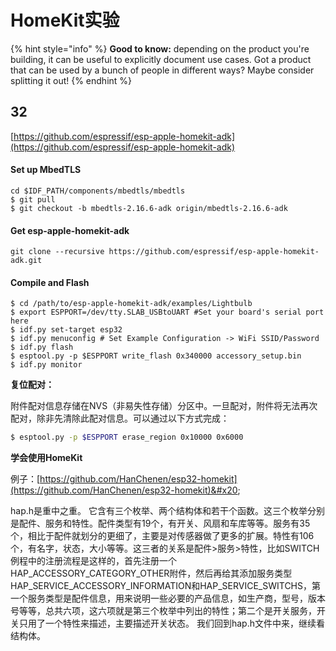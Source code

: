 # HomeKit实验

{% hint style="info" %}
**Good to know:** depending on the product you're building, it can be useful to explicitly document use cases. Got a product that can be used by a bunch of people in different ways? Maybe consider splitting it out!
{% endhint %}

## 32

[https://github.com/espressif/esp-apple-homekit-adk](https://github.com/espressif/esp-apple-homekit-adk)

#### Set up MbedTLS

```
cd $IDF_PATH/components/mbedtls/mbedtls
$ git pull
$ git checkout -b mbedtls-2.16.6-adk origin/mbedtls-2.16.6-adk
```

#### Get esp-apple-homekit-adk

```
git clone --recursive https://github.com/espressif/esp-apple-homekit-adk.git
```

#### Compile and Flash

```
$ cd /path/to/esp-apple-homekit-adk/examples/Lightbulb
$ export ESPPORT=/dev/tty.SLAB_USBtoUART #Set your board's serial port here
$ idf.py set-target esp32
$ idf.py menuconfig # Set Example Configuration -> WiFi SSID/Password
$ idf.py flash
$ esptool.py -p $ESPPORT write_flash 0x340000 accessory_setup.bin
$ idf.py monitor
```

**复位配对：**

附件配对信息存储在NVS（非易失性存储）分区中。一旦配对，附件将无法再次配对，除非先清除此配对信息。可以通过以下方式完成：

```bash
$ esptool.py -p $ESPPORT erase_region 0x10000 0x6000
```

**学会使用HomeKit**

例子：[https://github.com/HanChenen/esp32-homekit](https://github.com/HanChenen/esp32-homekit)&#x20;

hap.h是重中之重。 它含有三个枚举、两个结构体和若干个函数。这三个枚举分别是配件、服务和特性。配件类型有19个，有开关、风扇和车库等等。服务有35个，相比于配件就划分的更细了，主要是对传感器做了更多的扩展。特性有106个，有名字，状态，大小等等。这三者的关系是配件>服务>特性，比如SWITCH例程中的注册流程是这样的，首先注册一个HAP\_ACCESSORY\_CATEGORY\_OTHER附件，然后再给其添加服务类型HAP\_SERVICE\_ACCESSORY\_INFORMATION和HAP\_SERVICE\_SWITCHS，第一个服务类型是配件信息，用来说明一些必要的产品信息，如生产商，型号，版本号等等，总共六项，这六项就是第三个枚举中列出的特性；第二个是开关服务，开关只用了一个特性来描述，主要描述开关状态。 我们回到hap.h文件中来，继续看结构体。&#x20;
